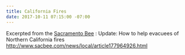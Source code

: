 ```yaml
---
title: California Fires
date: 2017-10-11 07:15:00 -07:00
---
```


Excerpted from the [Sacramento Bee](http://www.sacbee.com/) :
Update: How to help evacuees of Northern California fires
http://www.sacbee.com/news/local/article177964926.html